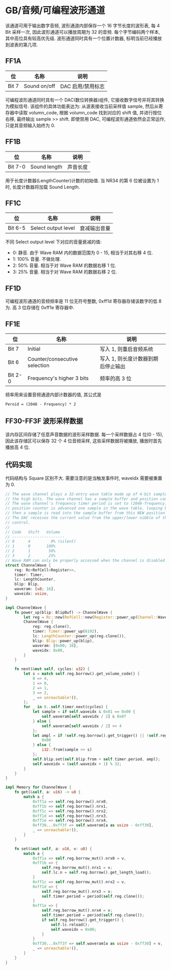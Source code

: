 # GB/音频/可编程波形通道

该通道可用于输出数字音频, 波形通道内部保存一个 16 字节长度的波形表, 每 4 Bit 采样一次, 因此波形通道可以播放周期为 32 的音频. 每个字节编码两个样本, 其中高位具有较高优先级. 波形通道同时具有一个位置计数器, 标明当前已经播放到波表的第几项.

## FF1A

|  位   |     名称     |       说明        |
| ----- | ------------ | ----------------- |
| Bit 7 | Sound on/off | DAC 启用/禁用标志 |

可编程波形通道同时具有一个 DAC(数位转换器)组件, 它接收数字信号并将其转换为模拟信号. 该组件的具体功能表达为: 从波表接收当前采样值 sample, 然后从寄存器中读取 volumn_code, 根据 volumn_code 找到对应的 shift 值, 并进行按位右移, 最终输出 sample >> shift. 即使禁用 DAC, 可编程波形通道依然会正常运作, 只是其音频输入始终为 0.

## FF1B

|   位    |     名称     |   说明   |
| ------- | ------------ | -------- |
| Bit 7-0 | Sound length | 声音长度 |

用于长度计数器(LengthCounter)计数的初始值. 当 NR34 的第 6 位被设置为 1 时, 长度计数器将加载 Sound Length.

## FF1C

|   位    |        名称         |     说明     |
| ------- | ------------------- | ------------ |
| Bit 6-5 | Select output level | 衰减输出音量 |

不同 Select output level 下对应的音量衰减的值:

- 0: 静音. 由于 Wave RAM 内的数据范围为 0 - 15, 相当于对其右移 4 位.
- 1: 100% 音量. 不做处理.
- 2: 50% 音量. 相当于对 Wave RAM 的数据右移 1 位.
- 3: 25% 音量. 相当于对 Wave RAM 的数据右移 2 位.

## FF1D

可编程波形通道的音频频率是 11 位无符号整数, 0xff1d 寄存器存储该数字的低 8 为. 高 3 位存储在 0xff1e 寄存器中.

## FF1E

|   位    |             名称              |                说明                |
| ------- | ----------------------------- | ---------------------------------- |
| Bit 7   | Initial                       | 写入 1, 则重启音频系统             |
| Bit 6   | Counter/consecutive selection | 写入 1, 则长度计数器到期后停止输出 |
| Bit 2-0 | Frequency's higher 3 bits     | 频率的高 3 位                      |

频率用来设置音频通道内部计数器的值, 其公式是

```no-highlight
Peroid = (2048 - Frequency) * 2
```

## FF30-FF3F 波形采样数据

该内存区间存储了任意声音数据的波形采样数据. 每一个采样数据占 4 位(0 - 15), 因此该存储区可以保存 32 个 4 位音频采样, 这些采样数据将被播放, 播放时首先播放高 4 位.

## 代码实现

代码结构与 Square 区别不大. 需要注意的是当触发事件时, waveidx 需要被重置为 0.

```rs
// The wave channel plays a 32-entry wave table made up of 4-bit samples. Each byte encodes two samples, the first in
// the high bits. The wave channel has a sample buffer and position counter.
// The wave channel's frequency timer period is set to (2048-frequency)*2. When the timer generates a clock, the
// position counter is advanced one sample in the wave table, looping back to the beginning when it goes past the end,
// then a sample is read into the sample buffer from this NEW position.
// The DAC receives the current value from the upper/lower nibble of the sample buffer, shifted right by the volume
// control.
//
// Code   Shift   Volume
// -----------------------
// 0      4         0% (silent)
// 1      0       100%
// 2      1        50%
// 3      2        25%
// Wave RAM can only be properly accessed when the channel is disabled (see obscure behavior).
struct ChannelWave {
    reg: Rc<RefCell<Register>>,
    timer: Timer,
    lc: LengthCounter,
    blip: Blip,
    waveram: [u8; 16],
    waveidx: usize,
}

impl ChannelWave {
    fn power_up(blip: BlipBuf) -> ChannelWave {
        let reg = Rc::new(RefCell::new(Register::power_up(Channel::Wave)));
        ChannelWave {
            reg: reg.clone(),
            timer: Timer::power_up(8192),
            lc: LengthCounter::power_up(reg.clone()),
            blip: Blip::power_up(blip),
            waveram: [0x00; 16],
            waveidx: 0x00,
        }
    }

    fn next(&mut self, cycles: u32) {
        let s = match self.reg.borrow().get_volume_code() {
            0 => 4,
            1 => 0,
            2 => 1,
            3 => 2,
            _ => unreachable!(),
        };
        for _ in 0..self.timer.next(cycles) {
            let sample = if self.waveidx & 0x01 == 0x00 {
                self.waveram[self.waveidx / 2] & 0x0f
            } else {
                self.waveram[self.waveidx / 2] >> 4
            };
            let ampl = if !self.reg.borrow().get_trigger() || !self.reg.borrow().get_dac_power() {
                0x00
            } else {
                i32::from(sample >> s)
            };
            self.blip.set(self.blip.from + self.timer.period, ampl);
            self.waveidx = (self.waveidx + 1) % 32;
        }
    }
}

impl Memory for ChannelWave {
    fn get(&self, a: u16) -> u8 {
        match a {
            0xff1a => self.reg.borrow().nrx0,
            0xff1b => self.reg.borrow().nrx1,
            0xff1c => self.reg.borrow().nrx2,
            0xff1d => self.reg.borrow().nrx3,
            0xff1e => self.reg.borrow().nrx4,
            0xff30...0xff3f => self.waveram[a as usize - 0xff30],
            _ => unreachable!(),
        }
    }

    fn set(&mut self, a: u16, v: u8) {
        match a {
            0xff1a => self.reg.borrow_mut().nrx0 = v,
            0xff1b => {
                self.reg.borrow_mut().nrx1 = v;
                self.lc.n = self.reg.borrow().get_length_load();
            }
            0xff1c => self.reg.borrow_mut().nrx2 = v,
            0xff1d => {
                self.reg.borrow_mut().nrx3 = v;
                self.timer.period = period(self.reg.clone());
            }
            0xff1e => {
                self.reg.borrow_mut().nrx4 = v;
                self.timer.period = period(self.reg.clone());
                if self.reg.borrow().get_trigger() {
                    self.lc.reload();
                    self.waveidx = 0x00;
                }
            }
            0xff30...0xff3f => self.waveram[a as usize - 0xff30] = v,
            _ => unreachable!(),
        }
    }
}
```
